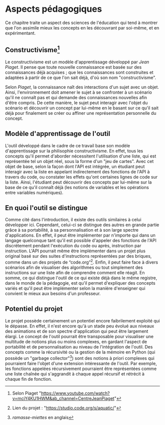 # Aspects pédagogiques
Ce chapitre traite un aspect des sciences de l'éducation qui tend à montrer que l'on assimile mieux les concepts en les découvrant par soi-même, et en expérimentant.

## Constructivisme[^constructivisme]
Le constructivisme est un modèle d'apprentissage développé par *Jean Piaget*. Il pense que toute nouvelle connaissance est basée sur des connaissances déjà acquises ; que les connaissances sont construites et adaptées à partir de ce que l'on sait déjà, d'où son nom "constructivisme".

Selon *Piaget*, la connaissance naît des interactions d'un sujet avec un objet. Ainsi, l'environnement doit amener le sujet à se confronter à un scénario qu'il ne connaît pas et qui demande des connaissances nouvelles afin d'être compris. De cette manière, le sujet peut interagir avec l'objet du scénario et découvrir un concept par lui-même en le basant sur ce qu'il sait déjà pour finalement se créer ou affiner une représentation personnelle du concept.

## Modèle d'apprentissage de l'outil
L'outil développé dans le cadre de ce travail base son modèle d'apprentissage sur la philisophie constructivisme. En effet, tous les concepts qu'il permet d'aborder nécessitent l'utilisation d'une liste, qui est représentée tel un objet réel, sous la forme d'un "jeu de cartes". Avec cet objet de base, selon la façon dont l'API est intégrée, un étudiant peut interagir avec la liste en appelant indirectement des fonctions de l'API à travers du code, ou constater les effets qu'ont certaines lignes de code sur la liste. Ainsi, l'étudiant peut découvrir des concepts par lui-même sur la base de ce qu'il connaît déjà (les notions de variables et les opérations entre variables numériques).

## En quoi l'outil se distingue
Comme cité dans l'introduction, il existe des outils similaires à celui développer ici. Cependant, celui-ci se distingue des autres en grande partie grâce à sa portabilité, à sa personnalisation et à son large spectre d'applications. En effet, il peut être implémenter par n'importe qui dans un langage quelconque tant qu'il est possible d'appeler des fonctions de l'API discrètement pendant l'exécution du code ou après, instruction par instruction. L'API pourrait même être implémenter dans un projet plus original basé sur des suites d'instructions représentées par des briques, comme dans un des projets de “code.org”[^code.org]. Enfin, il peut faire face à divers scénarios afin de visualiser des algorithmes ou tout simplement des instructions sur une liste afin de comprendre comment elle réagit. En somme, ce qui distingue l'outil de ce qui existe déjà dans le même registre, dans le monde de la pédagogie, est qu'il permet d'expliquer des concepts variés et qu'il peut être implémenter selon la manière d'enseigner qui convient le mieux aux besoins d'un professeur.

## Potentiel du projet
Le projet possède certainement un potentiel encore faibrilement exploité qui le dépasse. En effet, il n'est encore qu'à un stade peu évolué aux niveaux des animations et de son spectre d'application qui peut être largement élargi. Le concept de l'outil pourrait être transposable pour visualiser une multitude de notions plus ou moins complexes, en gardant l'aspect de portabilité et de personnalisation au niveau de l'intégration de l'outil. Des concepts comme la récursivité ou la gestion de la mémoire en Python (qui possède un "garbage collector"[^garbage]) sont des notions à priori complexes qui pourraient faire l'objet d'une extension intéressante de l'outil. Par exemple, les fonctions appelées récursivement pourraient être représentées comme une liste chaînée qui s'aggrandit à chaque appel récursif et rétrécit à chaque fin de fonction.

[^constructivisme]: Selon Piaget "https://www.youtube.com/watch?v=mcjY4KU1HWM&ab_channel=CentreJeanPiaget"
[^code.org]: Lien du projet : "https://studio.code.org/s/aquatic/"
[^garbage]: *ramasse-miettes* en anglais